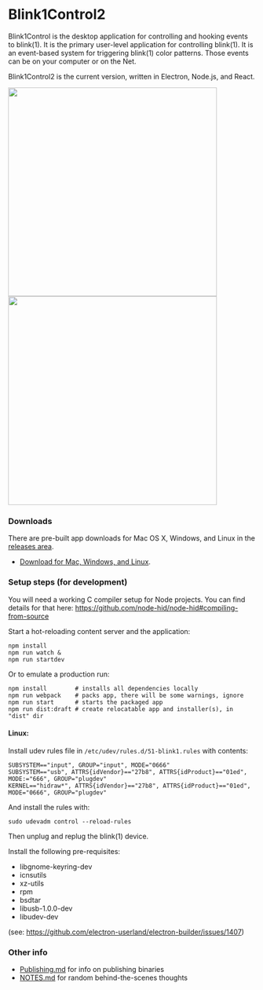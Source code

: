 # Blink1Control2

Blink1Control is the desktop application for controlling and hooking events to blink(1). It is the primary user-level application for controlling blink(1). It is an event-based system for triggering blink(1) color patterns. Those events can be on your computer or on the Net.

Blink1Control2 is the current version, written in Electron, Node.js, and React.

<img src="./docs/blink1control2-screenshot1.png" width="425"><img src="./docs/blink1control2-screenshot2.png" width="425">


### Downloads
There are pre-built app downloads for Mac OS X, Windows, and Linux in the [releases area](https://github.com/todbot/Blink1Control2/releases).

* [Download for Mac, Windows, and Linux](https://github.com/todbot/Blink1Control2/releases).

### Setup steps (for development)

You will need a working C compiler setup for Node projects.
You can find details for that here:
https://github.com/node-hid/node-hid#compiling-from-source

Start a hot-reloading content server and the application:
```
npm install
npm run watch &
npm run startdev
```

Or to emulate a production run:
```
npm install        # installs all dependencies locally
npm run webpack    # packs app, there will be some warnings, ignore
npm run start      # starts the packaged app
npm run dist:draft # create relocatable app and installer(s), in "dist" dir
```

#### Linux:

Install udev rules file in `/etc/udev/rules.d/51-blink1.rules` with contents:
```
SUBSYSTEM=="input", GROUP="input", MODE="0666"
SUBSYSTEM=="usb", ATTRS{idVendor}=="27b8", ATTRS{idProduct}=="01ed", MODE:="666", GROUP="plugdev"
KERNEL=="hidraw*", ATTRS{idVendor}=="27b8", ATTRS{idProduct}=="01ed", MODE="0666", GROUP="plugdev"
```
And install the rules with:
```
sudo udevadm control --reload-rules
```
Then unplug and replug the blink(1) device.

Install the following pre-requisites:

- libgnome-keyring-dev
- icnsutils
- xz-utils
- rpm
- bsdtar
- libusb-1.0.0-dev
- libudev-dev

(see: https://github.com/electron-userland/electron-builder/issues/1407)

### Other info
- [Publishing.md](Publishing.md) for info on publishing binaries
- [NOTES.md](NOTES.md) for random behind-the-scenes thoughts
